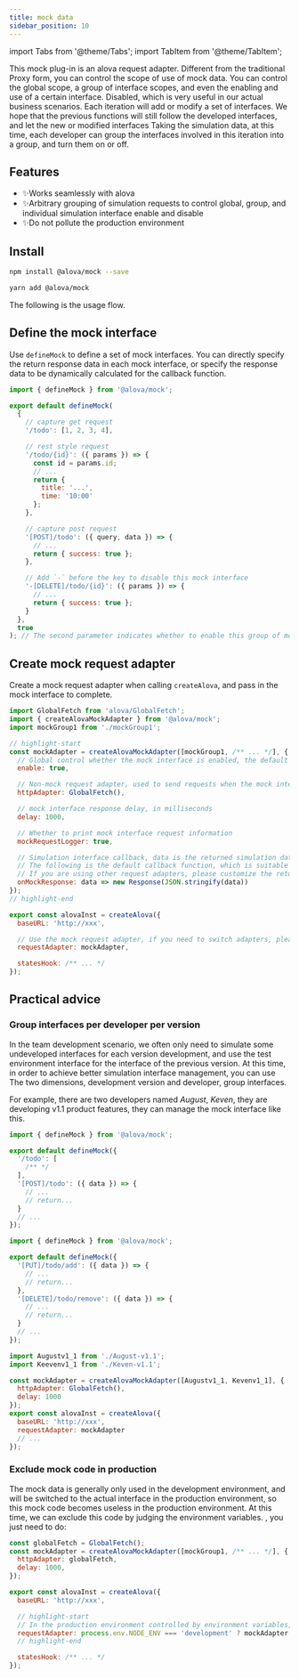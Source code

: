 ```yaml
---
title: mock data
sidebar_position: 10
---
```


import Tabs from '@theme/Tabs';
import TabItem from '@theme/TabItem';

This mock plug-in is an alova request adapter. Different from the traditional Proxy form, you can control the scope of use of mock data. You can control the global scope, a group of interface scopes, and even the enabling and use of a certain interface. Disabled, which is very useful in our actual business scenarios. Each iteration will add or modify a set of interfaces. We hope that the previous functions will still follow the developed interfaces, and let the new or modified interfaces Taking the simulation data, at this time, each developer can group the interfaces involved in this iteration into a group, and turn them on or off.

## Features

- ✨Works seamlessly with alova
- ✨Arbitrary grouping of simulation requests to control global, group, and individual simulation interface enable and disable
- ✨Do not pollute the production environment

## Install

<Tabs groupId="framework">
<TabItem value="1" label="npm">

```bash
npm install @alova/mock --save
```

</TabItem>
<TabItem value="2" label="yarn">

```bash
yarn add @alova/mock
```

</TabItem>
</Tabs>

The following is the usage flow.

## Define the mock interface

Use `defineMock` to define a set of mock interfaces. You can directly specify the return response data in each mock interface, or specify the response data to be dynamically calculated for the callback function.

```javascript title=mockGrou1.js
import { defineMock } from '@alova/mock';

export default defineMock(
  {
    // capture get request
    '/todo': [1, 2, 3, 4],

    // rest style request
    '/todo/{id}': ({ params }) => {
      const id = params.id;
      // ...
      return {
        title: '...',
        time: '10:00'
      };
    },

    // capture post request
    '[POST]/todo': ({ query, data }) => {
      // ...
      return { success: true };
    },

    // Add `-` before the key to disable this mock interface
    '-[DELETE]/todo/{id}': ({ params }) => {
      // ...
      return { success: true };
    }
  },
  true
); // The second parameter indicates whether to enable this group of mock interfaces, the default is true, and can be specified as false to close
```

## Create mock request adapter

Create a mock request adapter when calling `createAlova`, and pass in the mock interface to complete.

```javascript
import GlobalFetch from 'alova/GlobalFetch';
import { createAlovaMockAdapter } from '@alova/mock';
import mockGroup1 from './mockGroup1';

// highlight-start
const mockAdapter = createAlovaMockAdapter([mockGroup1, /** ... */], {
  // Global control whether the mock interface is enabled, the default is true
  enable: true,

  // Non-mock request adapter, used to send requests when the mock interface is not matched
  httpAdapter: GlobalFetch(),

  // mock interface response delay, in milliseconds
  delay: 1000,

  // Whether to print mock interface request information
  mockRequestLogger: true,

  // Simulation interface callback, data is the returned simulation data, you can use it to construct any object you want and return it to alova
  // The following is the default callback function, which is suitable for requesting the adapter using GlobalFetch
  // If you are using other request adapters, please customize the return data structure suitable for the adapter in the mock interface callback
  onMockResponse: data => new Response(JSON.stringify(data))
});
// highlight-end

export const alovaInst = createAlova({
  baseURL: 'http://xxx',

  // Use the mock request adapter, if you need to switch adapters, please see the following practical suggestions
  requestAdapter: mockAdapter,

  statesHook: /** ... */
});
```

## Practical advice

### Group interfaces per developer per version

In the team development scenario, we often only need to simulate some undeveloped interfaces for each version development, and use the test environment interface for the interface of the previous version. At this time, in order to achieve better simulation interface management, you can use The two dimensions, development version and developer, group interfaces.

For example, there are two developers named _August_, _Keven_, they are developing v1.1 product features, they can manage the mock interface like this.

```javascript title=August-v1.1.js
import { defineMock } from '@alova/mock';

export default defineMock({
  '/todo': [
    /** */
  ],
  '[POST]/todo': ({ data }) => {
    // ...
    // return...
  }
  // ...
});
```

```javascript title=Keven-v1.1.js
import { defineMock } from '@alova/mock';

export default defineMock({
  '[PUT]/todo/add': ({ data }) => {
    // ...
    // return...
  },
  '[DELETE]/todo/remove': ({ data }) => {
    // ...
    // return...
  }
  // ...
});
```

```javascript title=request.js
import Augustv1_1 from './August-v1.1';
import Keevenv1_1 from './Keven-v1.1';

const mockAdapter = createAlovaMockAdapter([Augustv1_1, Kevenv1_1], {
  httpAdapter: GlobalFetch(),
  delay: 1000
});
export const alovaInst = createAlova({
  baseURL: 'http://xxx',
  requestAdapter: mockAdapter
  // ...
});
```

### Exclude mock code in production

The mock data is generally only used in the development environment, and will be switched to the actual interface in the production environment, so this mock code becomes useless in the production environment. At this time, we can exclude this code by judging the environment variables. , you just need to do:

```javascript
const globalFetch = GlobalFetch();
const mockAdapter = createAlovaMockAdapter([mockGroup1, /** ... */], {
  httpAdapter: globalFetch,
  delay: 1000,
});

export const alovaInst = createAlova({
  baseURL: 'http://xxx',

  // highlight-start
  // In the production environment controlled by environment variables, the mock-related code will not be packaged in
  requestAdapter: process.env.NODE_ENV === 'development' ? mockAdapter : globalFetch,
  // highlight-end

  statesHook: /** ... */
});
```
